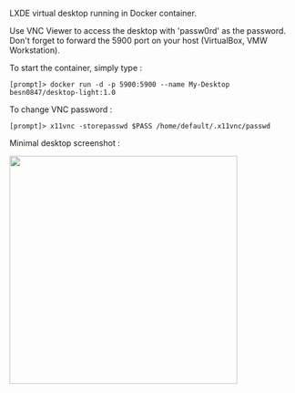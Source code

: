 LXDE virtual desktop running in Docker container.

Use VNC Viewer to access the desktop with 'passw0rd' as the password. Don't forget to forward the 5900 port on your host (VirtualBox, VMW Workstation).

To start the container, simply type :
```
[prompt]> docker run -d -p 5900:5900 --name My-Desktop besn0847/desktop-light:1.0
```

To change VNC password :
```
[prompt]> x11vnc -storepasswd $PASS /home/default/.x11vnc/passwd
```

Minimal desktop screenshot :

<img src="https://github.com/besn0847/desktop-mini/raw/master/desktop-mini.png" width=400/>
